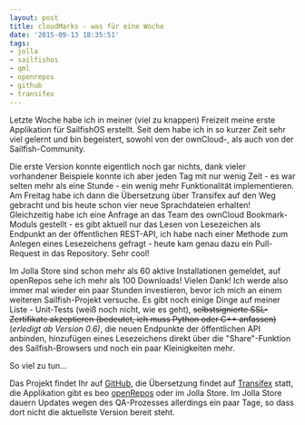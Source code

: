 ```yaml
---
layout: post
title: cloudMarks - was für eine Woche
date: '2015-09-13 18:35:51'
tags:
- jolla
- sailfishos
- qml
- openrepos
- github
- transifex
---
```


Letzte Woche habe ich in meiner (viel zu knappen) Freizeit meine erste Applikation für SailfishOS erstellt. Seit dem habe ich in so kurzer Zeit sehr viel gelernt und bin begeistert, sowohl von der ownCloud-, als auch von der Sailfish-Community.

Die erste Version konnte eigentlich noch gar nichts, dank vieler vorhandener Beispiele konnte ich aber jeden Tag mit nur wenig Zeit - es war selten mehr als eine Stunde - ein wenig mehr Funktionalität implementieren. Am Freitag habe ich dann die Übersetzung über Transifex auf den Weg gebracht und bis heute schon vier neue Sprachdateien erhalten!
Gleichzeitig habe ich eine Anfrage an das Team des ownCloud Bookmark-Moduls gestellt - es gibt aktuell nur das Lesen von Lesezeichen als Endpunkt an der öffentlichen REST-API, ich habe nach einer Methode zum Anlegen eines Lesezeichens gefragt - heute kam genau dazu ein Pull-Request in das Repository. Sehr cool!

Im Jolla Store sind schon mehr als 60 aktive Installationen gemeldet, auf openRepos sehe ich mehr als 100 Downloads! Vielen Dank!
Ich werde also immer mal wieder ein paar Stunden investieren, bevor ich mich an einem weiteren Sailfish-Projekt versuche. Es gibt noch einige Dinge auf meiner Liste - Unit-Tests (weiß noch nicht, wie es geht), ~~selbstsignierte SSL-Zertifikate akzeptieren (bedeutet, ich muss Python oder C++ anfassen)~~ (_erledigt ab Version 0.6)_, die neuen Endpunkte der öffentlichen API anbinden, hinzufügen eines Lesezeichens direkt über die "Share"-Funktion des Sailfish-Browsers und noch ein paar Kleinigkeiten mehr.

So viel zu tun...

Das Projekt findet Ihr auf [GitHub](https://github.com/hwesselmann/harbour-cloudmarks), die Übersetzung findet auf [Transifex](https://www.transifex.com/h-dawgde/cloudmarks/dashboard/) statt, die Applikation gibt es beo [openRepos](https://openrepos.net/content/hwesselmann/cloudmarks) oder im Jolla Store. Im Jolla Store dauern Updates wegen des QA-Prozesses allerdings ein paar Tage, so dass dort nicht die aktuellste Version bereit steht. 